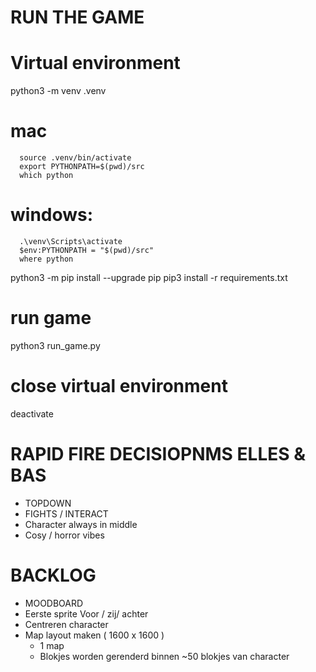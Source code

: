# RUN THE GAME
   # Virtual environment
   python3 -m venv .venv 

   # mac
      source .venv/bin/activate
      export PYTHONPATH=$(pwd)/src 
      which python 
   # windows:
      .\venv\Scripts\activate
      $env:PYTHONPATH = "$(pwd)/src"
      where python

   python3 -m pip install --upgrade pip 
   pip3 install -r requirements.txt

   # run game
   python3 run_game.py

   # close virtual environment
   deactivate

# RAPID FIRE DECISIOPNMS ELLES & BAS
 - TOPDOWN
 - FIGHTS / INTERACT
 - Character always in middle
 - Cosy / horror vibes

 # BACKLOG
 - MOODBOARD
 - Eerste sprite
    Voor / zij/ achter
 - Centreren character
 - Map layout maken ( 1600 x 1600 )
    - 1 map
    - Blokjes worden gerenderd binnen ~50 blokjes van character
